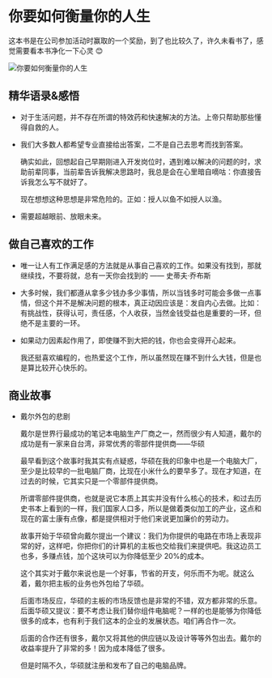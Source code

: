 # 你要如何衡量你的人生

这本书是在公司参加活动时赢取的一个奖励，到了也比较久了，许久未看书了，感觉需要看本书净化一下心灵 😊

![你要如何衡量你的人生](https://image.jimmyxuexue.top/img/202306102157366.jpg)

## 精华语录&感悟

- 对于生活问题，并不存在所谓的特效药和快速解决的方法。上帝只帮助那些懂得自救的人。

- 我们大多数人都希望专业直接给出答案，二不是自己去思考而找到答案。

  确实如此，回想起自己早期刚进入开发岗位时，遇到难以解决的问题的时，求助前辈同事，当前辈告诉我解决思路时，我总是会在心里暗自嘀咕：你直接告诉我怎么写不就好了。

  现在想想这种思想是非常危险的。正如：授人以鱼不如授人以渔。

- 需要超越眼前、放眼未来。

## 做自己喜欢的工作

- 唯一让人有工作满足感的方法就是从事自己喜欢的工作。如果没有找到，那就继续找，不要将就，总有一天你会找到的 —— 史蒂夫·乔布斯

- 大多时候，我们都遵从拿多少钱办多少事情，所以当钱多时可能会多做一点事情，但这个并不是解决问题的根本，真正动因应该是：发自内心去做。比如：有挑战性，获得认可，责任感，个人收获，当然金钱受益也是重要的一环，但绝不是主要的一环。

- 如果动力因素起作用了，即使赚不到大把的钱，你也会变得开心起来。

  我还挺喜欢编程的，也热爱这个工作，所以虽然现在赚不到什么大钱，但是也是算比较开心快乐的。

## 商业故事

- 戴尔外包的悲剧

  戴尔是世界行最成功的笔记本电脑生产厂商之一，然而很少有人知道，戴尔的成功是有一家来自台湾，非常优秀的零部件提供商——华硕

  最早看到这个故事时我其实有点疑惑，华硕在我的印象中也是一个电脑大厂，至少是比较早的一批电脑厂商，比现在小米什么的要早多了。现在才知道，在过去的时候，它其实只是一个零部件提供商。

  所谓零部件提供商，也就是说它本质上其实并没有什么核心的技术，和过去历史书本上看到的一样，我们国家人口多，所以是做着类似加工的产业，这点和现在的富士康有点像，都是提供相对于他们来说更加廉价的劳动力。

  故事开始于华硕曾向戴尔提出一个建议：我们为你提供的电路在市场上表现非常的好，这样吧，你把你们的计算机的主板也交给我们来提供吧。我这边员工也多，多赚点钱，加个这块可以为你降低至少 20%的成本。

  这个其实对于戴尔来说也是一个好事，节省的开支，何乐而不为呢。就这么着，戴尔把主板的业务也外包给了华硕。

  后面市场反应，华硕的主板的市场反馈也是非常的不错，双方都非常的乐意。后面华硕又提议：要不考虑让我们替你组件电脑呢？一样的也是能够为你降低很多的成本，也有利于我们这本的企业的发展状态。咱们再合作一次。

  后面的合作还有很多，戴尔又将其他的供应链以及设计等等外包出去。戴尔的收益率提升了非常的多！因为成本降低了很多。

  但是时隔不久，华硕就注册和发布了自己的电脑品牌。
